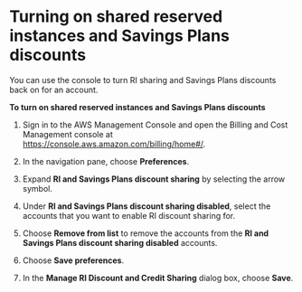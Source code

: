 # Turning on shared reserved instances and Savings Plans discounts<a name="ri-turn-on-process"></a>

You can use the console to turn RI sharing and Savings Plans discounts back on for an account\.

**To turn on shared reserved instances and Savings Plans discounts**

1. Sign in to the AWS Management Console and open the Billing and Cost Management console at [https://console\.aws\.amazon\.com/billing/home\#/](https://console.aws.amazon.com/billing/home)\.

1. In the navigation pane, choose **Preferences**\.

1. Expand **RI and Savings Plans discount sharing** by selecting the arrow symbol\. 

1. Under **RI and Savings Plans discount sharing disabled**, select the accounts that you want to enable RI discount sharing for\.

1. Choose **Remove from list** to remove the accounts from the **RI and Savings Plans discount sharing disabled** accounts\.

1. Choose **Save preferences**\.

1. In the **Manage RI Discount and Credit Sharing** dialog box, choose **Save**\.